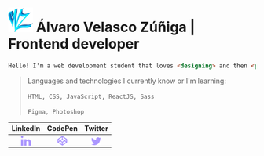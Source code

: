 <img  src="https://github.com/VZAlvaro23/VZAlvaro23/blob/main/vz.png" alt="álvaro-velasco-zúñiga-362a85236" height="50" width="50" /> Álvaro Velasco Zúñiga | Frontend developer
=============

```html
Hello! I'm a web development student that loves <designing> and then <programming> his own things.
```

> Languages and technologies I currently know or I'm learning:
> 
> `HTML, CSS, JavaScript, ReactJS, Sass`
> 
> `Figma, Photoshop`

| LinkedIn  | CodePen | Twitter |
| :---------------: |:---------------:| :---------------:|
| <a href="https://linkedin.com/in/álvaro-velasco-zúñiga-362a85236" target="blank"><img align="center" src="https://github.com/VZAlvaro23/VZAlvaro23/blob/main/linkedin.png" alt="álvaro-velasco-zúñiga-362a85236" height="20" width="20" /></a>      | <a href="https://codepen.io/vz23" target="blank"><img align="center" src="https://github.com/VZAlvaro23/VZAlvaro23/blob/main/codepen.png" alt="vz23" height="20" width="20" /></a> | <a href="https://twitter.com/vz23" target="blank"><img align="center" src="https://github.com/VZAlvaro23/VZAlvaro23/blob/main/twitter.png" alt="vz23" height="16" width="20" /></a> |


